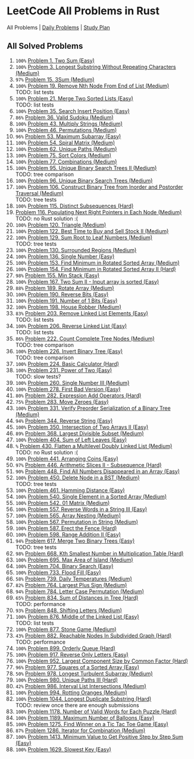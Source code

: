 LeetCode All Problems in Rust
=============================

All Problems | [Daily Problems](DAILY.md) | [Study Plan](STUDY_PLAN.md)

All Solved Problems
-------------------

1. `100%` [Problem 1. Two Sum (Easy)](problem_0001/)
2. `100%` [Problem 3. Longest Substring Without Repeating Characters (Medium)](problem_0003/)
3. `97%` [Problem 15. 3Sum (Medium)](problem_0015/)
4. `100%` [Problem 19. Remove Nth Node From End of List (Medium)](problem_0019/) \
    TODO: list tests
5. `100%` [Problem 21. Merge Two Sorted Lists (Easy)](problem_0021/) \
    TODO: list tests
6. `100%` [Problem 35. Search Insert Position (Easy)](problem_0035/)
7. `86%` [Problem 36. Valid Sudoku (Medium)](problem_0036/)
8. `100%` [Problem 43. Multiply Strings (Medium)](problem_0043/)
9. `100%` [Problem 46. Permutations (Medium)](problem_0046/)
10. `96%` [Problem 53. Maximum Subarray (Easy)](problem_0053/)
11. `100%` [Problem 54. Spiral Matrix (Medium)](problem_0054/)
12. `100%` [Problem 62. Unique Paths (Medium)](problem_0062/)
13. `100%` [Problem 75. Sort Colors (Medium)](problem_0075/)
14. `100%` [Problem 77. Combinations (Medium)](problem_0077/)
15. `100%` [Problem 95. Unique Binary Search Trees II (Medium)](problem_0095/) \
    TODO: tree comparison
16. `100%` [Problem 96. Unique Binary Search Trees (Medium)](problem_0096/)
17. `100%` [Problem 106. Construct Binary Tree from Inorder and Postorder Traversal (Medium)](problem_0106/) \
    TODO: tree tests
18. `100%` [Problem 115. Distinct Subsequences (Hard)](problem_0115/)
19. [Problem 116. Populating Next Right Pointers in Each Node (Medium)](problem_0116/) \
    TODO: no Rust solution :(
20. `100%` [Problem 120. Triangle (Medium)](problem_0120/)
21. `100%` [Problem 122. Best Time to Buy and Sell Stock II (Medium)](problem_0122/)
22. `100%` [Problem 129. Sum Root to Leaf Numbers (Medium)](problem_0129/) \
    TODO: tree tests
23. `100%` [Problem 130. Surrounded Regions (Medium)](problem_0130/)
24. `100%` [Problem 136. Single Number (Easy)](problem_0136/)
25. `100%` [Problem 153. Find Minimum in Rotated Sorted Array (Medium)](problem_0153/)
26. `100%` [Problem 154. Find Minimum in Rotated Sorted Array II (Hard)](problem_0154/)
27. `98%` [Problem 155. Min Stack (Easy)](problem_0155/)
28. `100%` [Problem 167. Two Sum II - Input array is sorted (Easy)](problem_0167/)
29. `88%` [Problem 189. Rotate Array (Medium)](problem_0189/)
30. `100%` [Problem 190. Reverse Bits (Easy)](problem_0190/)
31. `100%` [Problem 191. Number of 1 Bits (Easy)](problem_0191/)
32. `100%` [Problem 198. House Robber (Medium)](problem_0198/)
33. `83%` [Problem 203. Remove Linked List Elements (Easy)](problem_0203/) \
    TODO: list tests
34. `100%` [Problem 206. Reverse Linked List (Easy)](problem_0206/) \
    TODO: list tests
35. `86%` [Problem 222. Count Complete Tree Nodes (Medium)](problem_0222/) \
    TODO: tree comparison
36. `100%` [Problem 226. Invert Binary Tree (Easy)](problem_0226/) \
    TODO: tree comparison
37. `100%` [Problem 224. Basic Calculator (Hard)](problem_0224/)
38. `100%` [Problem 231. Power of Two (Easy)](problem_0231/) \
    TODO: slow tests?
39. `100%` [Problem 260. Single Number III (Medium)](problem_0260/)
40. `100%` [Problem 278. First Bad Version (Easy)](problem_0278/)
41. `80%` [Problem 282. Expression Add Operators (Hard)](problem_0282/)
42. `75%` [Problem 283. Move Zeroes (Easy)](problem_0283/)
43. `100%` [Problem 331. Verify Preorder Serialization of a Binary Tree (Medium)](problem_0331/)
44. `94%` [Problem 344. Reverse String (Easy)](problem_0344/)
45. `100%` [Problem 350. Intersection of Two Arrays II (Easy)](problem_0350/)
46. `89%` [Problem 368. Largest Divisible Subset (Medium)](problem_0368/)
47. `100%` [Problem 404. Sum of Left Leaves (Easy)](problem_0404/)
48. `%` [Problem 430. Flatten a Multilevel Doubly Linked List (Medium)](problem_0430/) \
    TODO: no Rust solution :(
49. `100%` [Problem 441. Arranging Coins (Easy)](problem_0441/)
50. `97%` [Problem 446. Arithmetic Slices II - Subsequence (Hard)](problem_0446/)
51. `90%` [Problem 448. Find All Numbers Disappeared in an Array (Easy)](problem_0448/)
52. `100%` [Problem 450. Delete Node in a BST (Medium)](problem_0450/) \
    TODO: tree tests
53. `100%` [Problem 461. Hamming Distance (Easy)](problem_0461/)
54. `100%` [Problem 540. Single Element in a Sorted Array (Medium)](problem_0540/)
55. `100%` [Problem 542. 01 Matrix (Medium)](problem_0542/)
56. `100%` [Problem 557. Reverse Words in a String III (Easy)](problem_0557/)
57. `100%` [Problem 565. Array Nesting (Medium)](problem_0565/)
58. `100%` [Problem 567. Permutation in String (Medium)](problem_0567/)
59. `100%` [Problem 587. Erect the Fence (Hard)](problem_0587/)
60. `100%` [Problem 598. Range Addition II (Easy)](problem_0598/)
61. `94%` [Problem 617. Merge Two Binary Trees (Easy)](problem_0617/) \
    TODO: tree tests
62. `98%` [Problem 668. Kth Smallest Number in Multiplication Table (Hard)](problem_0668/)
63. `100%` [Problem 695. Max Area of Island (Medium)](problem_0695/)
64. `100%` [Problem 704. Binary Search (Easy)](problem_0704/)
65. `100%` [Problem 733. Flood Fill (Easy)](problem_0733/)
66. `58%` [Problem 739. Daily Temperatures (Medium)](problem_0739/)
67. `82%` [Problem 764. Largest Plus Sign (Medium)](problem_0764/)
68. `94%` [Problem 784. Letter Case Permutation (Medium)](problem_0784/)
69. `65%` [Problem 834. Sum of Distances in Tree (Hard)](problem_0834/) \
    TODO: performance
70. `93%` [Problem 848. Shifting Letters (Medium)](problem_0848/)
71. `100%` [Problem 876. Middle of the Linked List (Easy)](problem_0876/) \
    TODO: list tests
72. `100%` [Problem 877. Stone Game (Medium)](problem_0877/)
73. `43%` [Problem 882. Reachable Nodes In Subdivided Graph (Hard)](problem_0882/) \
    TODO: performance
74. `100%` [Problem 899. Orderly Queue (Hard)](problem_0899/)
75. `100%` [Problem 917. Reverse Only Letters (Easy)](problem_0917/)
76. `100%` [Problem 952. Largest Component Size by Common Factor (Hard)](problem_0952/)
77. `96%` [Problem 977. Squares of a Sorted Array (Easy)](problem_0977/)
78. `50%` [Problem 978. Longest Turbulent Subarray (Medium)](problem_0978/)
79. `100%` [Problem 980. Unique Paths III (Hard)](problem_0980/)
80. `42%` [Problem 986. Interval List Intersections (Medium)](problem_0986/)
81. `100%` [Problem 994. Rotting Oranges (Medium)](problem_0994/)
82. `100%` [Problem 1044. Longest Duplicate Substring (Hard)](problem_1044/) \
    TODO: review once there are enough submissions
83. `100%` [Problem 1178. Number of Valid Words for Each Puzzle (Hard)](problem_1178/)
84. `100%` [Problem 1189. Maximum Number of Balloons (Easy)](problem_1189/)
85. `100%` [Problem 1275. Find Winner on a Tic Tac Toe Game (Easy)](problem_1275/)
86. `87%` [Problem 1286. Iterator for Combination (Medium)](problem_1286/)
87. `100%` [Problem 1413. Minimum Value to Get Positive Step by Step Sum (Easy)](problem_1413/)
88. `100%` [Problem 1629. Slowest Key (Easy)](problem_1629/)
